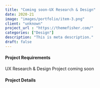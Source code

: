 ```yaml
---
title: "Coming soon-UX Research & Design"
date: 2020-21
image: "images/portfolio/item-3.png"
client: "unknown"
project_url : "https://themefisher.com/"
categories: ["Design"]
description: "This is meta description."
draft: false
---
```


#### Project Requirements

UX Research & Design Project coming soon 


#### Project Details
